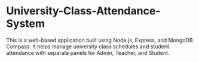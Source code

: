 # University-Class-Attendance-System
This is a web-based application built using Node.js, Express, and MongoDB Compass. It helps manage university class schedules and student attendance with separate panels for Admin, Teacher, and Student.
